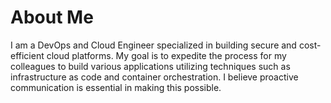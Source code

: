 # About Me

I am a DevOps and Cloud Engineer specialized in building secure and cost-efficient cloud platforms. My goal is to expedite the process for my colleagues to build various applications utilizing techniques such as infrastructure as code and container orchestration. I believe proactive communication is essential in making this possible.
